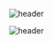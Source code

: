 ![header](https://capsule-render.vercel.app/api?type=Slice&color=#231f3e&height=300&section=header&text=JJong&fontColor=#eeeeee&fontSize=30)



![header](https://capsule-render.vercel.app/api?type=Slice&color=231f3e&height=300&section=footer&text=GGit&fontSize=30)
